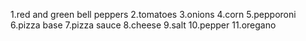 1.red and green bell peppers
2.tomatoes
3.onions
4.corn
5.pepporoni
6.pizza base
7.pizza sauce
8.cheese
9.salt
10.pepper
11.oregano